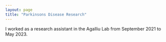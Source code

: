 ```yaml
---
layout: page
title: "Parkinsons Disease Research"
---
```


I worked as a research assistant in the Agalliu Lab from September 2021 to May 2023.